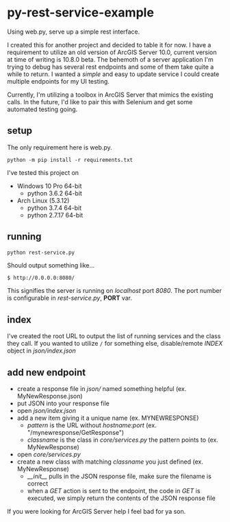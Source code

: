 # py-rest-service-example
Using web.py, serve up a simple rest interface.

I created this for another project and decided to table it for now.  I have a requirement to utilize an old version of ArcGIS Server 10.0, current version at time of writing is 10.8.0 beta.  The behemoth of a server application I'm trying to debug has several rest endpoints and some of them take quite a while to return.  I wanted a *simple* and easy to update service I could create multiple endpoints for my UI testing.  

Currently, I'm utilizing a toolbox in ArcGIS Server that mimics the existing calls.  In the future, I'd like to pair this with Selenium and get some automated testing going.  

## setup
The only requirement here is web.py.

`python -m pip install -r requirements.txt`

I've tested this project on
* Windows 10 Pro 64-bit
  * python 3.6.2 64-bit
* Arch Linux (5.3.12)
  * python 3.7.4 64-bit
  * python 2.7.17 64-bit

## running
`python rest-service.py`

Should output something like...

```bash
$ http://0.0.0.0:8080/
```

This signifies the server is running on *localhost* port *8080*.  The port number is configurable in *rest-service.py*, **PORT** var.

## index
I've created the root URL to output the list of running services and the class they call.  If you wanted to utilize `/` for something else, disable/remote *INDEX* object in *json/index.json*

## add new endpoint
* create a response file in *json/* named something helpful (ex. MyNewResponse.json)
* put JSON into your response file
* open *json/index.json*
* add a new item giving it a unique name (ex. MYNEWRESPONSE)
  * *pattern* is the URL without *hostname:port* (ex. "/mynewresponse/GetResponse")
  * *classname* is the class in *core/services.py* the pattern points to (ex. MyNewResponse)
* open *core/services.py*
* create a new class with matching *classname* you just defined (ex. MyNewResponse)
  * *__init\__* pulls in the JSON response file, make sure the filename is correct
  * when a *GET* action is sent to the endpoint, the code in *GET* is executed, we simply return the contents of the JSON response file







If you were looking for ArcGIS Server help I feel bad for ya son.  
